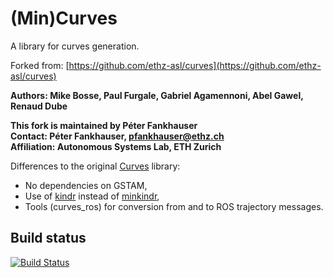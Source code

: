 (Min)Curves
=====

A library for curves generation.

Forked from: [https://github.com/ethz-asl/curves](https://github.com/ethz-asl/curves)

**Authors: Mike Bosse, Paul Furgale, Gabriel Agamennoni, Abel Gawel, Renaud Dube**

**This fork is maintained by Péter Fankhauser    
Contact: Péter Fankhauser, pfankhauser@ethz.ch  
Affiliation: Autonomous Systems Lab, ETH Zurich**

Differences to the original [Curves](https://github.com/ethz-asl/curves) library:

* No dependencies on GSTAM,
* Use of [kindr](https://github.com/ethz-asl/kindr) instead of [minkindr](https://github.com/ethz-asl/minkindr),
* Tools (curves_ros) for conversion from and to ROS trajectory messages.

## Build status

[![Build Status](http://rsl-ci.ethz.ch/buildStatus/icon?job=curves)](http://rsl-ci.ethz.ch/job/curves/)